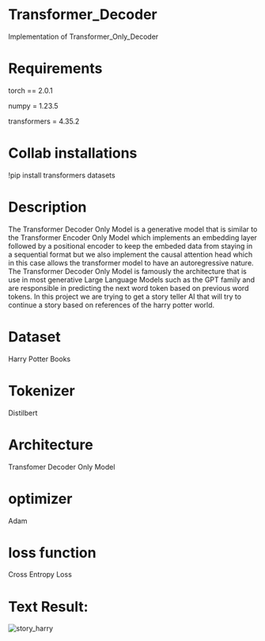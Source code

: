 # Transformer_Decoder
Implementation of Transformer_Only_Decoder

# Requirements
torch == 2.0.1

numpy = 1.23.5

transformers = 4.35.2

# Collab installations
!pip install transformers datasets


# Description
The Transformer Decoder Only Model is a generative model that is similar to the Transformer Encoder Only Model which implements an embedding layer followed by a positional encoder to keep the embeded data from staying in a sequential format but we also implement the causal attention head which in this case allows the transformer model to have an autoregressive nature. The Transformer Decoder Only Model is famously the architecture that is use in most generative Large Language Models such as the GPT family and are responsible in predicting the next word token based on previous word tokens. In this project we are trying to get a story teller AI that will try to continue a story based on references of the harry potter world.

# Dataset
Harry Potter Books

# Tokenizer
Distilbert

# Architecture
Transfomer Decoder Only Model

# optimizer
Adam

# loss function
Cross Entropy Loss

# Text Result:
![story_harry](https://github.com/Santiagor2230/Transformer_Decoder/assets/52907423/e25434ce-addc-4c35-9b5e-7535dc66bfe7)
